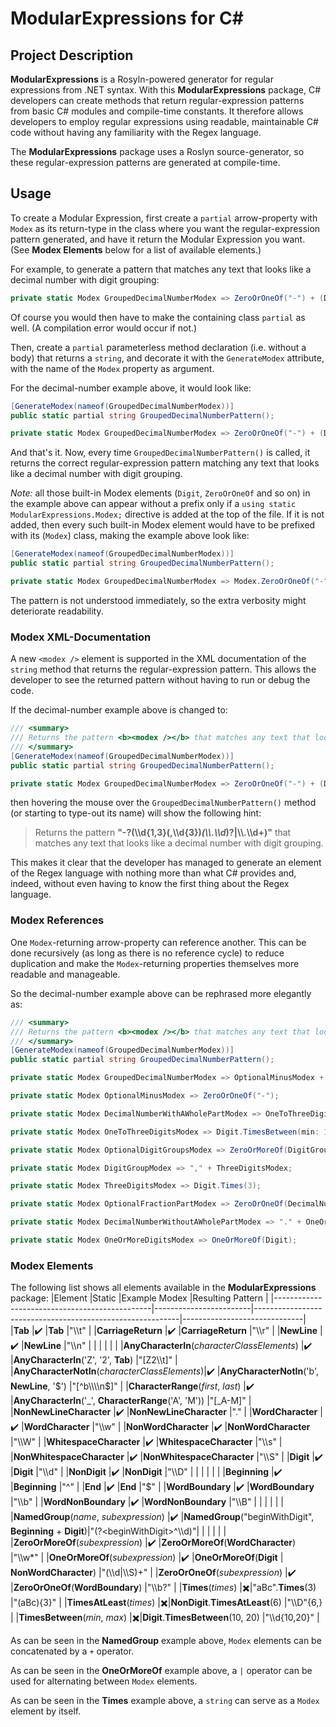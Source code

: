 # ModularExpressions for C#
## Project Description
**ModularExpressions** is a Rosyln-powered generator for regular expressions from .NET syntax. With this **ModularExpressions** package, C# developers can create methods that return regular-expression patterns from basic C# modules and compile-time constants. It therefore allows developers to employ regular expressions using readable, maintainable C# code without having any familiarity with the Regex language.

The **ModularExpressions** package uses a Roslyn source-generator, so these regular-expression patterns are generated at compile-time.

## Usage
To create a Modular Expression, first create a `partial` arrow-property with `Modex` as its return-type in the class where you want the regular-expression pattern generated, and have it return the Modular Expression you want. (See **Modex Elements** below for a list of available elements.)

For example, to generate a pattern that matches any text that looks like a decimal number with digit grouping:
```csharp
private static Modex GroupedDecimalNumberModex => ZeroOrOneOf("-") + (Digit.TimesBetween(min: 1, max: 3) + ZeroOrMoreOf("," + Digit.Times(3)) + ZeroOrOneOf("." + ZeroOrMoreOf(Digit)) | "." + OneOrMoreOf(Digit));
```
Of course you would then have to make the containing class `partial` as well. (A compilation error would occur if not.)

Then, create a `partial` parameterless method declaration (i.e. without a body) that returns a `string`, and decorate it with the `GenerateModex` attribute, with the name of the `Modex` property as argument.

For the decimal-number example above, it would look like:
```csharp
[GenerateModex(nameof(GroupedDecimalNumberModex))]
public static partial string GroupedDecimalNumberPattern();

private static Modex GroupedDecimalNumberModex => ZeroOrOneOf("-") + (Digit.TimesBetween(min: 1, max: 3) + ZeroOrMoreOf("," + Digit.Times(3)) + ZeroOrOneOf("." + ZeroOrMoreOf(Digit)) | "." + OneOrMoreOf(Digit));
```
And that's it. Now, every time `GroupedDecimalNumberPattern()` is called, it returns the correct regular-expression pattern matching any text that looks like a decimal number with digit grouping.

*Note:* all those built-in Modex elements (`Digit`, `ZeroOrOneOf` and so on) in the example above can appear without a prefix only if a `using static ModularExpressions.Modex;` directive is added at the top of the file. If it is not added, then every such built-in Modex element would have to be prefixed with its (`Modex`) class, making the example above look like:
```csharp
[GenerateModex(nameof(GroupedDecimalNumberModex))]
public static partial string GroupedDecimalNumberPattern();

private static Modex GroupedDecimalNumberModex => Modex.ZeroOrOneOf("-") + (Modex.Digit.TimesBetween(min: 1, max: 3) + Modex.ZeroOrMoreOf("," + Modex.Digit.Times(3)) + Modex.ZeroOrOneOf("." + Modex.ZeroOrMoreOf(Modex.Digit)) | "." + Modex.OneOrMoreOf(Modex.Digit));
```
The pattern is not understood immediately, so the extra verbosity might deteriorate readability.

### Modex XML-Documentation
A new `<modex />` element is supported in the XML documentation of the `string` method that returns the regular-expression pattern. This allows the developer to see the returned pattern without having to run or debug the code.

If the decimal-number example above is changed to:
```csharp
/// <summary>
/// Returns the pattern <b><modex /></b> that matches any text that looks like a decimal number with digit grouping.
/// </summary>
[GenerateModex(nameof(GroupedDecimalNumberModex))]
public static partial string GroupedDecimalNumberPattern();

private static Modex GroupedDecimalNumberModex => ZeroOrOneOf("-") + (Digit.TimesBetween(min: 1, max: 3) + ZeroOrMoreOf("," + Digit.Times(3)) + ZeroOrOneOf("." + ZeroOrMoreOf(Digit)) | "." + OneOrMoreOf(Digit));
```
then hovering the mouse over the `GroupedDecimalNumberPattern()` method (or starting to type-out its name) will show the following hint:
>Returns the pattern <b>"-?(\\\\d{1,3}(,\\\\d{3})*(\\\\.\\\\d*)?|\\\\.\\\\d+)"</b> that matches any text that looks like a decimal number with digit grouping.

This makes it clear that the developer has managed to generate an element of the Regex language with nothing more than what C# provides and, indeed, without even having to know the first thing about the Regex language.

### Modex References
One `Modex`-returning arrow-property can reference another. This can be done recursively (as long as there is no reference cycle) to reduce duplication and make the `Modex`-returning properties themselves more readable and manageable.

So the decimal-number example above can be rephrased more elegantly as:
```csharp
/// <summary>
/// Returns the pattern <b><modex /></b> that matches any text that looks like a decimal number with digit grouping.
/// </summary>
[GenerateModex(nameof(GroupedDecimalNumberModex))]
public static partial string GroupedDecimalNumberPattern();

private static Modex GroupedDecimalNumberModex => OptionalMinusModex + (DecimalNumberWithAWholePartModex | DecimalNumberWithoutAWholePartModex);

private static Modex OptionalMinusModex => ZeroOrOneOf("-");

private static Modex DecimalNumberWithAWholePartModex => OneToThreeDigitsModex + OptionalDigitGroupsModex + OptionalFractionPartModex;

private static Modex OneToThreeDigitsModex => Digit.TimesBetween(min: 1, max: 3);

private static Modex OptionalDigitGroupsModex => ZeroOrMoreOf(DigitGroupModex);

private static Modex DigitGroupModex => "," + ThreeDigitsModex;

private static Modex ThreeDigitsModex => Digit.Times(3);

private static Modex OptionalFractionPartModex => ZeroOrOneOf(DecimalNumberWithoutAWholePartModex);

private static Modex DecimalNumberWithoutAWholePartModex => "." + OneOrMoreDigitsModex;

private static Modex OneOrMoreDigitsModex => OneOrMoreOf(Digit);
```

### Modex Elements
The following list shows all elements available in the **ModularExpressions** package:
|Element                                        |Static                  |Example Modex                                              |Resulting Pattern             |
|-----------------------------------------------|------------------------|-----------------------------------------------------------|------------------------------|
|**Tab**                                        |:heavy_check_mark:      |**Tab**                                                    |"\\\\t"                       |
|**CarriageReturn**                             |:heavy_check_mark:      |**CarriageReturn**                                         |"\\\\r"                       |
|**NewLine**                                    |:heavy_check_mark:      |**NewLine**                                                |"\\\\n"                       |
|                                               |                        |                                                           |                              |
|**AnyCharacterIn**(*characterClassElements*)   |:heavy_check_mark:      |**AnyCharacterIn**('Z', '2', **Tab**)                      |"[Z2\\\\t]"                   |
|**AnyCharacterNotIn**(*characterClassElements*)|:heavy_check_mark:      |**AnyCharacterNotIn**('b', **NewLine**, '$')               |"[^b\\\\n$]"                  |
|**CharacterRange**(*first*, *last*)            |:heavy_check_mark:      |**AnyCharacterIn**('_', **CharacterRange**('A', 'M'))      |"[_A-M]"                      |
|**NonNewLineCharacter**                        |:heavy_check_mark:      |**NonNewLineCharacter**                                    |"."                           |
|**WordCharacter**                              |:heavy_check_mark:      |**WordCharacter**                                          |"\\\\w"                       |
|**NonWordCharacter**                           |:heavy_check_mark:      |**NonWordCharacter**                                       |"\\\\W"                       |
|**WhitespaceCharacter**                        |:heavy_check_mark:      |**WhitespaceCharacter**                                    |"\\\\s"                       |
|**NonWhitespaceCharacter**                     |:heavy_check_mark:      |**NonWhitespaceCharacter**                                 |"\\\\S"                       |
|**Digit**                                      |:heavy_check_mark:      |**Digit**                                                  |"\\\\d"                       |
|**NonDigit**                                   |:heavy_check_mark:      |**NonDigit**                                               |"\\\\D"                       |
|                                               |                        |                                                           |                              |
|**Beginning**                                  |:heavy_check_mark:      |**Beginning**                                              |"^"                           |
|**End**                                        |:heavy_check_mark:      |**End**                                                    |"$"                           |
|**WordBoundary**                               |:heavy_check_mark:      |**WordBoundary**                                           |"\\\\b"                       |
|**WordNonBoundary**                            |:heavy_check_mark:      |**WordNonBoundary**                                        |"\\\\B"                       |
|                                               |                        |                                                           |                              |
|**NamedGroup**(*name*, *subexpression*)        |:heavy_check_mark:      |**NamedGroup**("beginWithDigit", **Beginning** + **Digit**)|"(?&lt;beginWithDigit>^\\\\d)"|
|                                               |                        |                                                           |                              |
|**ZeroOrMoreOf**(*subexpression*)              |:heavy_check_mark:      |**ZeroOrMoreOf**(**WordCharacter**)                        |"\\\\w*"                      |
|**OneOrMoreOf**(*subexpression*)               |:heavy_check_mark:      |**OneOrMoreOf**(**Digit** \| **NonWordCharacter**)         |"(\\\\d\|\\\\S)+"             |
|**ZeroOrOneOf**(*subexpression*)               |:heavy_check_mark:      |**ZeroOrOneOf**(**WordBoundary**)                          |"\\\\b?"                      |
|**Times**(*times*)                             |:heavy_multiplication_x:|"aBc".**Times**(3)                                         |"(aBc){3}"                    |
|**TimesAtLeast**(*times*)                      |:heavy_multiplication_x:|**NonDigit**.**TimesAtLeast**(6)                           |"\\\\D"{6,}                   |
|**TimesBetween**(*min*, *max*)                 |:heavy_multiplication_x:|**Digit**.**TimesBetween**(10, 20)                         |"\\\\d{10,20}"                |

As can be seen in the **NamedGroup** example above, `Modex` elements can be concatenated by a `+` operator.

As can be seen in the **OneOrMoreOf** example above, a `|` operator can be used for alternating between `Modex` elements.

As can be seen in the **Times** example above, a `string` can serve as a `Modex` element by itself.
